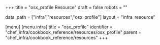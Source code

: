 +++
title = "osx_profile Resource"
draft = false
robots = ""

data_path = ["infra","resources","osx_profile"]
layout = "infra_resource"


[menu]
  [menu.infra]
    title = "osx_profile"
    identifier = "chef_infra/cookbook_reference/resources/osx_profile"
    parent = "chef_infra/cookbook_reference/resources"
+++

<!-- The contents of this page are automatically generated from the osx_profile.yaml file in the data directory. -->
<!-- To suggest a change, edit the https://github.com/chef/chef/blob/master/lib/chef/resource/osx_profile.rb file
      and submit a pull request to the https://github.com/chef/chef repository. -->
